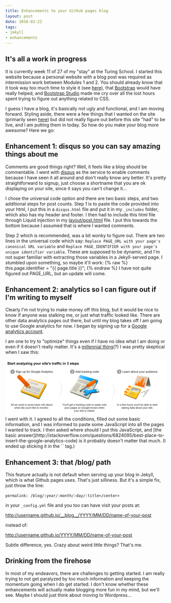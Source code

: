 ```yaml
---
title: Enhancements to your Github pages blog
layout: post
date: 2016-02-22
tags:
- jekyll
- enhancements
---
```

## It's all a work in progress
It is currently week 11 of 27 of my "stay" at the Turing School. I started this website because a personal website with a blog post was required as intermission work between Modules 1 and 2. You should already know that it took way too much time to style it (see [here](https://twitter.com/intheerinna/status/692337171848654848)), that [Bootstrap](http://getbootstrap.com/) would have really helped, and [Bootstrap Studio](https://bootstrapstudio.io/) made me cry over all the lost hours spent trying to figure out anything related to CSS.

I guess I have a blog, it's basically not ugly and functional, and I am moving forward. Styling aside, there were a few things that I wanted on the site (primarily seen [here](http://jmcglone.com/guides/github-pages/)) but did not really figure out before this site "had" to be live, and I am putting them in today. So how do you make your blog more awesome? Here we go:

## Enhancement 1: disqus so you can say amazing things about me
Comments are good things right? Well, it feels like a blog should be commentable. I went with [disqus](https://disqus.com/) as the service to enable comments because I have seen it all around and don't really know any better. It's pretty straightforward to signup, just choose a shortname that you are ok displaying on your site, since it says you can't change it...

I chose the universal code option and there are two basic steps, and two additional steps for post counts. Step 1 is to paste the code provided into your html, I put this in a `disqus.html` file and put it in my `_includes` folder, which also has my header and footer. I then had to include this html file through Liquid injection in my [layout/post.html](https://github.com/erinnachen/erinnachen.github.io/blob/master/_layouts/post.html) file. I put this towards the bottom because I assumed that is where I wanted comments.

Step 2 which is recommended, was a bit wonky to figure out. There are two lines in the universal code which say: `Replace PAGE_URL with your page's canonical URL variable` and `Replace PAGE_IDENTIFIER with your page's unique identifier variable`. These are supposed to be dynamic, and I'm not super familiar with extracting those variables in a Jekyll-served page. I stumbled upon something, so maybe it'll work:
{% raw %}
this.page.identifier = "{{ page.title }}";
{% endraw %}
I have not quite figured out PAGE_URL, but an update will come.

## Enhancement 2: analytics so I can figure out if I'm writing to myself
Clearly I'm not trying to make money off this blog, but it would be nice to know if anyone was stalking me, or just what traffic looked like. There are other data analytics pages out there, but until my blog takes off I am going to use Google analytics for now. I began by signing up for a [Google analytics account](https://www.google.com/analytics/).

I am one to try to "optimize" things even if I have no idea what I am doing or even if it doesn't really matter. It's a [millennial thing](https://www.netflix.com/title/80049714)(?) I was pretty skeptical when I saw this:

<img class= "image" src="/images/sign-up.png">
I went with it. I agreed to all the conditions, filled out some basic information, and I was informed to paste some JavaScript into all the pages I wanted to track. I then asked where should I put this JavaScript, and [the basic answer](http://stackoverflow.com/questions/6824095/best-place-to-insert-the-google-analytics-code) is it probably doesn't matter that much. (I ended up sticking it in the `<head>` tag.)

## Enhancement 3: that /blog/ path
This feature actually is not default when serving up your blog in Jekyll, which is what Github pages uses. That's just silliness. But it's a simple fix, just throw the line:

`permalink: /blog/:year/:month/:day/:title</center>`

in your `_config.yml` file and you too can have visit your posts at:  

http://username.github.io/__blog__/YYYY/MM/DD/name-of-your-post

instead of:

http://username.github.io/YYYY/MM/DD/name-of-your-post

Subtle difference, yes. Crazy about weird little things? That's me.

## Drinking from the firehose
In most of my endeavors, there are challenges to getting started. I am really trying to not get paralyzed by too much information and keeping the momentum going when I do get started. I don't know whether these enhancements will actually make blogging more fun in my mind, but we'll see. Maybe I should just think about moving to Wordpress...

